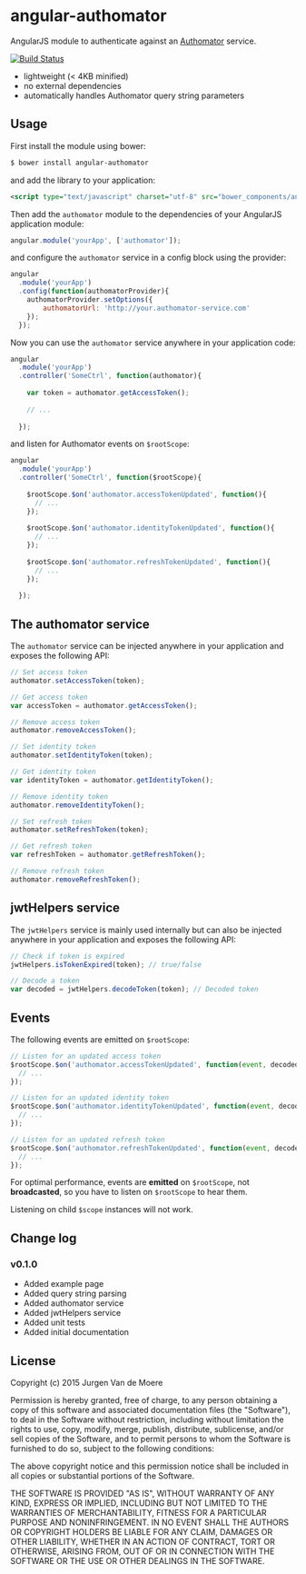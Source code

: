 # angular-authomator

AngularJS module to authenticate against an [Authomator](https://github.com/authomator/authomator) service.

[![Build Status](https://travis-ci.org/authomator/angular-authomator.svg?branch=master)](https://travis-ci.org/authomator/angular-authomator)

- lightweight (< 4KB minified)
- no external dependencies
- automatically handles Authomator query string parameters

## Usage

First install the module using bower:
 
```bash
$ bower install angular-authomator
```

and add the library to your application:

```xml
<script type="text/javascript" charset="utf-8" src="bower_components/angular-authomator/dist/angular-authomator.min.js"></script>
```

Then add the `authomator` module to the dependencies of your AngularJS application module:

```javascript
angular.module('yourApp', ['authomator']);
```

and configure the `authomator` service in a config block using the provider:

```javascript
angular
  .module('yourApp')
  .config(function(authomatorProvider){
    authomatorProvider.setOptions({
        authomatorUrl: 'http://your.authomator-service.com'
    });
  });
```

Now you can use the `authomator` service anywhere in your application code:

```javascript
angular
  .module('yourApp')
  .controller('SomeCtrl', function(authomator){
    
    var token = authomator.getAccessToken();
    
    // ...
    
  });
```

and listen for Authomator events on `$rootScope`:

```javascript
angular
  .module('yourApp')
  .controller('SomeCtrl', function($rootScope){
    
    $rootScope.$on('authomator.accessTokenUpdated', function(){
      // ...
    });
    
    $rootScope.$on('authomator.identityTokenUpdated', function(){
      // ...
    });
    
    $rootScope.$on('authomator.refreshTokenUpdated', function(){
      // ...
    });
    
  });
```

## The authomator service

The `authomator` service can be injected anywhere in your application and exposes the following API:

```javascript
// Set access token
authomator.setAccessToken(token);

// Get access token
var accessToken = authomator.getAccessToken();

// Remove access token
authomator.removeAccessToken();

// Set identity token
authomator.setIdentityToken(token);

// Get identity token
var identityToken = authomator.getIdentityToken();

// Remove identity token
authomator.removeIdentityToken();

// Set refresh token
authomator.setRefreshToken(token);

// Get refresh token
var refreshToken = authomator.getRefreshToken();

// Remove refresh token
authomator.removeRefreshToken();

```

## jwtHelpers service

The `jwtHelpers` service is mainly used internally but can also be injected anywhere in your application and exposes the following API:

```javascript
// Check if token is expired
jwtHelpers.isTokenExpired(token); // true/false

// Decode a token
var decoded = jwtHelpers.decodeToken(token); // Decoded token
```

## Events

The following events are emitted on `$rootScope`:

```javascript
// Listen for an updated access token
$rootScope.$on('authomator.accessTokenUpdated', function(event, decoded){
  // ...
});

// Listen for an updated identity token
$rootScope.$on('authomator.identityTokenUpdated', function(event, decoded){
  // ...
});

// Listen for an updated refresh token
$rootScope.$on('authomator.refreshTokenUpdated', function(event, decoded){
  // ...
});

```

For optimal performance, events are **emitted** on `$rootScope`, not **broadcasted**,
so you have to listen on `$rootScope` to hear them.

Listening on child `$scope` instances will not work.

## Change log

### v0.1.0

- Added example page
- Added query string parsing
- Added authomator service
- Added jwtHelpers service
- Added unit tests
- Added initial documentation

## License

Copyright (c) 2015 Jurgen Van de Moere

Permission is hereby granted, free of charge, to any person obtaining
a copy of this software and associated documentation files (the
"Software"), to deal in the Software without restriction, including
without limitation the rights to use, copy, modify, merge, publish,
distribute, sublicense, and/or sell copies of the Software, and to
permit persons to whom the Software is furnished to do so, subject to
the following conditions:

The above copyright notice and this permission notice shall be
included in all copies or substantial portions of the Software.

THE SOFTWARE IS PROVIDED "AS IS", WITHOUT WARRANTY OF ANY KIND,
EXPRESS OR IMPLIED, INCLUDING BUT NOT LIMITED TO THE WARRANTIES OF
MERCHANTABILITY, FITNESS FOR A PARTICULAR PURPOSE AND
NONINFRINGEMENT. IN NO EVENT SHALL THE AUTHORS OR COPYRIGHT HOLDERS BE
LIABLE FOR ANY CLAIM, DAMAGES OR OTHER LIABILITY, WHETHER IN AN ACTION
OF CONTRACT, TORT OR OTHERWISE, ARISING FROM, OUT OF OR IN CONNECTION
WITH THE SOFTWARE OR THE USE OR OTHER DEALINGS IN THE SOFTWARE.

